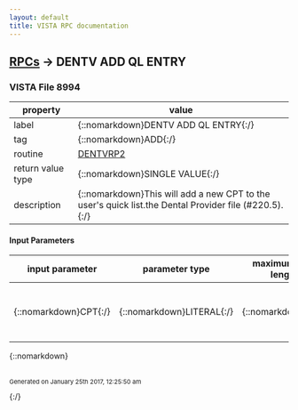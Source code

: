 ```yaml
---
layout: default
title: VISTA RPC documentation
---
```




## [RPCs](TableOfContent.md) &#8594; DENTV ADD QL ENTRY 



### VISTA File 8994 


 property | value 
--- | --- 
 label | {::nomarkdown}DENTV ADD QL ENTRY{:/}
 tag | {::nomarkdown}ADD{:/}
 routine | [DENTVRP2](http://code.osehra.org/dox/Routine_DENTVRP2_source.html)
 return value type | {::nomarkdown}SINGLE VALUE{:/}
 description | {::nomarkdown}This will add a new CPT to the user's quick list.the Dental Provider file (#220.5).{:/}

#### Input Parameters

| input parameter | parameter type | maximum data length | required | description | 
| --- | --- | --- | --- | --- | 
| {::nomarkdown}CPT{:/} | {::nomarkdown}LITERAL{:/} | {::nomarkdown}7{:/} | {::nomarkdown}true{:/} | {::nomarkdown}This is the cpt code name (.01) value in the CPT file (#81){:/} | 

{::nomarkdown} <br/><br/><p style="font-size: 11px">Generated on January 25th 2017, 12:25:50 am</p>{:/}